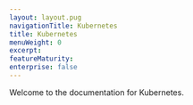 ```yaml
---
layout: layout.pug
navigationTitle: Kubernetes
title: Kubernetes
menuWeight: 0
excerpt:
featureMaturity:
enterprise: false
---
```


Welcome to the documentation for Kubernetes.
